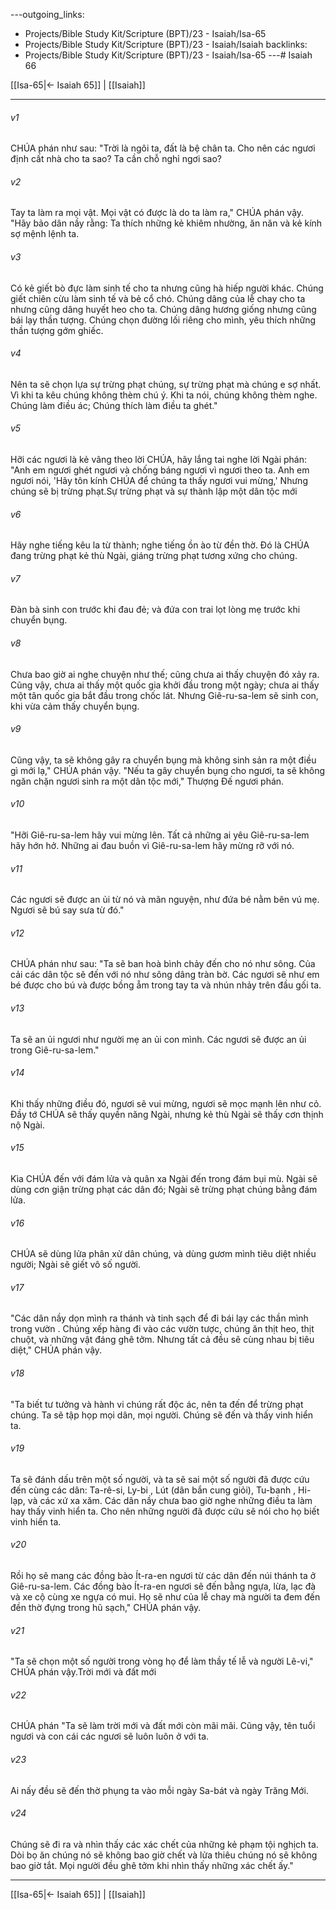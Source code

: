 ---outgoing_links:
  - Projects/Bible Study Kit/Scripture (BPT)/23 - Isaiah/Isa-65
  - Projects/Bible Study Kit/Scripture (BPT)/23 - Isaiah/Isaiah
backlinks:
  - Projects/Bible Study Kit/Scripture (BPT)/23 - Isaiah/Isa-65
---# Isaiah 66

[[Isa-65|← Isaiah 65]] | [[Isaiah]]
***



###### v1 
CHÚA phán như sau: "Trời là ngôi ta, đất là bệ chân ta. Cho nên các ngươi định cất nhà cho ta sao? Ta cần chỗ nghỉ ngơi sao? 

###### v2 
Tay ta làm ra mọi vật. Mọi vật có được là do ta làm ra," CHÚA phán vậy. "Hãy bảo dân nầy rằng: Ta thích những kẻ khiêm nhường, ăn năn và kẻ kính sợ mệnh lệnh ta. 

###### v3 
Có kẻ giết bò đực làm sinh tế cho ta nhưng cũng hà hiếp người khác. Chúng giết chiên cừu làm sinh tế và bẻ cổ chó. Chúng dâng của lễ chay cho ta nhưng cũng dâng huyết heo cho ta. Chúng dâng hương giống nhưng cũng bái lạy thần tượng. Chúng chọn đường lối riêng cho mình, yêu thích những thần tượng gớm ghiếc. 

###### v4 
Nên ta sẽ chọn lựa sự trừng phạt chúng, sự trừng phạt mà chúng e sợ nhất. Vì khi ta kêu chúng không thèm chú ý. Khi ta nói, chúng không thèm nghe. Chúng làm điều ác; Chúng thích làm điều ta ghét." 

###### v5 
Hỡi các ngươi là kẻ vâng theo lời CHÚA, hãy lắng tai nghe lời Ngài phán: "Anh em ngươi ghét ngươi và chống báng ngươi vì ngươi theo ta. Anh em ngươi nói, 'Hãy tôn kính CHÚA để chúng ta thấy ngươi vui mừng,' Nhưng chúng sẽ bị trừng phạt.Sự trừng phạt và sự thành lập một dân tộc mới 

###### v6 
Hãy nghe tiếng kêu la từ thành; nghe tiếng ồn ào từ đền thờ. Đó là CHÚA đang trừng phạt kẻ thù Ngài, giáng trừng phạt tương xứng cho chúng. 

###### v7 
Đàn bà sinh con trước khi đau đẻ; và đứa con trai lọt lòng mẹ trước khi chuyển bụng. 

###### v8 
Chưa bao giờ ai nghe chuyện như thế; cũng chưa ai thấy chuyện đó xảy ra. Cũng vậy, chưa ai thấy một quốc gia khởi đầu trong một ngày; chưa ai thấy một tân quốc gia bắt đầu trong chốc lát. Nhưng Giê-ru-sa-lem sẽ sinh con, khi vừa cảm thấy chuyển bụng. 

###### v9 
Cũng vậy, ta sẽ không gây ra chuyển bụng mà không sinh sản ra một điều gì mới lạ," CHÚA phán vậy. "Nếu ta gây chuyển bụng cho ngươi, ta sẽ không ngăn chặn ngươi sinh ra một dân tộc mới," Thượng Đế ngươi phán. 

###### v10 
"Hỡi Giê-ru-sa-lem hãy vui mừng lên. Tất cả những ai yêu Giê-ru-sa-lem hãy hớn hở. Những ai đau buồn vì Giê-ru-sa-lem hãy mừng rỡ với nó. 

###### v11 
Các ngươi sẽ được an ủi từ nó và mãn nguyện, như đứa bé nằm bên vú mẹ. Ngươi sẽ bú say sưa từ đó." 

###### v12 
CHÚA phán như sau: "Ta sẽ ban hoà bình chảy đến cho nó như sông. Của cải các dân tộc sẽ đến với nó như sông dâng tràn bờ. Các ngươi sẽ như em bé được cho bú và được bồng ẵm trong tay ta và nhún nhảy trên đầu gối ta. 

###### v13 
Ta sẽ an ủi ngươi như người mẹ an ủi con mình. Các ngươi sẽ được an ủi trong Giê-ru-sa-lem." 

###### v14 
Khi thấy những điều đó, ngươi sẽ vui mừng, ngươi sẽ mọc mạnh lên như cỏ. Đầy tớ CHÚA sẽ thấy quyền năng Ngài, nhưng kẻ thù Ngài sẽ thấy cơn thịnh nộ Ngài. 

###### v15 
Kìa CHÚA đến với đám lửa và quân xa Ngài đến trong đám bụi mù. Ngài sẽ dùng cơn giận trừng phạt các dân đó; Ngài sẽ trừng phạt chúng bằng đám lửa. 

###### v16 
CHÚA sẽ dùng lửa phân xử dân chúng, và dùng gươm mình tiêu diệt nhiều người; Ngài sẽ giết vô số người. 

###### v17 
"Các dân nầy dọn mình ra thánh và tinh sạch để đi bái lạy các thần mình trong vườn . Chúng xếp hàng đi vào các vườn tược, chúng ăn thịt heo, thịt chuột, và những vật đáng ghê tởm. Nhưng tất cả đều sẽ cùng nhau bị tiêu diệt," CHÚA phán vậy. 

###### v18 
"Ta biết tư tưởng và hành vi chúng rất độc ác, nên ta đến để trừng phạt chúng. Ta sẽ tập họp mọi dân, mọi người. Chúng sẽ đến và thấy vinh hiển ta. 

###### v19 
Ta sẽ đánh dấu trên một số người, và ta sẽ sai một số người đã được cứu đến cùng các dân: Ta-rê-si, Ly-bi , Lút (dân bắn cung giỏi), Tu-banh , Hi-lạp, và các xứ xa xăm. Các dân nầy chưa bao giờ nghe những điều ta làm hay thấy vinh hiển ta. Cho nên những người đã được cứu sẽ nói cho họ biết vinh hiển ta. 

###### v20 
Rồi họ sẽ mang các đồng bào Ít-ra-en ngươi từ các dân đến núi thánh ta ở Giê-ru-sa-lem. Các đồng bào Ít-ra-en ngươi sẽ đến bằng ngựa, lừa, lạc đà và xe cộ cùng xe ngựa có mui. Họ sẽ như của lễ chay mà người ta đem đến đền thờ đựng trong hũ sạch," CHÚA phán vậy. 

###### v21 
"Ta sẽ chọn một số người trong vòng họ để làm thầy tế lễ và người Lê-vi," CHÚA phán vậy.Trời mới và đất mới 

###### v22 
CHÚA phán "Ta sẽ làm trời mới và đất mới còn mãi mãi. Cũng vậy, tên tuổi ngươi và con cái các ngươi sẽ luôn luôn ở với ta. 

###### v23 
Ai nấy đều sẽ đến thờ phụng ta vào mỗi ngày Sa-bát và ngày Trăng Mới. 

###### v24 
Chúng sẽ đi ra và nhìn thấy các xác chết của những kẻ phạm tội nghịch ta. Dòi bọ ăn chúng nó sẽ không bao giờ chết và lửa thiêu chúng nó sẽ không bao giờ tắt. Mọi người đều ghê tởm khi nhìn thấy những xác chết ấy."

***
[[Isa-65|← Isaiah 65]] | [[Isaiah]]
